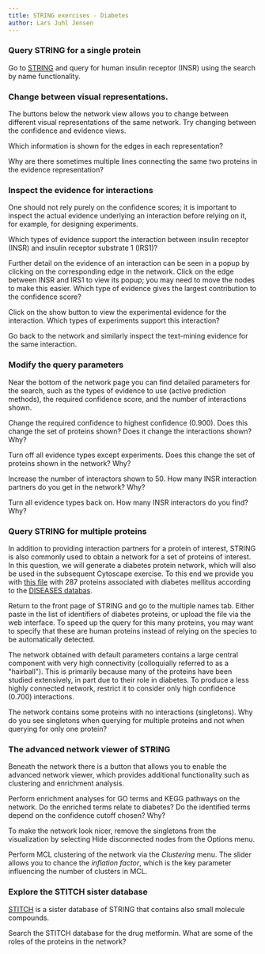 ```yaml
---
title: STRING exercises - Diabetes
author: Lars Juhl Jensen
---
```


### Query STRING for a single protein

Go to [STRING](http://string-db.org/) and query for human insulin receptor (INSR) using the search by name functionality.


### Change between visual representations.

The buttons below the network view allows you to change between different visual representations of the same network. Try changing between the confidence and evidence views.

Which information is shown for the edges in each representation?

Why are there sometimes multiple lines connecting the same two proteins in the evidence representation?


### Inspect the evidence for interactions

One should not rely purely on the confidence scores; it is important to inspect the actual evidence underlying an interaction before relying on it, for example, for designing experiments.

Which types of evidence support the interaction between insulin receptor (INSR) and insulin receptor substrate 1 (IRS1)?

Further detail on the evidence of an interaction can be seen in a popup by clicking on the corresponding edge in the network. Click on the edge between INSR and IRS1 to view its popup; you may need to move the nodes to make this easier. Which type of evidence gives the largest contribution to the confidence score?

Click on the show button to view the experimental evidence for the interaction. Which types of experiments support this interaction?

Go back to the network and similarly inspect the text-mining evidence for the same interaction.


### Modify the query parameters

Near the bottom of the network page you can find detailed parameters for the search, such as the types of evidence to use (active prediction methods), the required confidence score, and the number of interactions shown.

Change the required confidence to highest confidence (0.900). Does this change the set of proteins shown? Does it change the interactions shown? Why?

Turn off all evidence types except experiments. Does this change the set of proteins shown in the network? Why?

Increase the number of interactors shown to 50. How many INSR interaction partners do you get in the network? Why?

Turn all evidence types back on. How many INSR interactors do you find? Why?


### Query STRING for multiple proteins

In addition to providing interaction partners for a protein of interest, STRING is also commonly used to obtain a network for a set of proteins of interest. In this question, we will generate a diabetes protein network, which will also be used in the subsequent Cytoscape exercise. To this end we provide you with [this file](./diabetes_proteins.txt) with 287 proteins associated with diabetes mellitus according to the [DISEASES databas](http://diseases.jensenlab.org).

Return to the front page of STRING and go to the multiple names tab. Either paste in the list of identifiers of diabetes proteins, or upload the file via the web interface. To speed up the query for this many proteins, you may want to specify that these are human proteins instead of relying on the species to be automatically detected.

The network obtained with default parameters contains a large central component with very high connectivity (colloquially referred to as a "hairball"). This is primarily because many of the proteins have been studied extensively, in part due to their role in diabetes. To produce a less highly connected network, restrict it to consider only high confidence (0.700) interactions.

The network contains some proteins with no interactions (singletons). Why do you see singletons when querying for multiple proteins and not when querying for only one protein?


### The advanced network viewer of STRING

Beneath the network there is a button that allows you to enable the advanced network viewer, which provides additional functionality such as clustering and enrichment analysis.

Perform enrichment analyses for GO terms and KEGG pathways on the network. Do the enriched terms relate to diabetes? Do the identified terms depend on the confidence cutoff chosen? Why?

To make the network look nicer, remove the singletons from the visualization by selecting Hide disconnected nodes from the Options menu.

Perform MCL clustering of the network via the _Clustering_ menu. The slider allows you to chance the _inflation factor_, which is the key parameter influencing the number of clusters in MCL.


### Explore the STITCH sister database

[STITCH](http://stitch-db.org) is a sister database of STRING that contains also small molecule compounds.

Search the STITCH database for the drug metformin. What are some of the roles of the proteins in the network?
